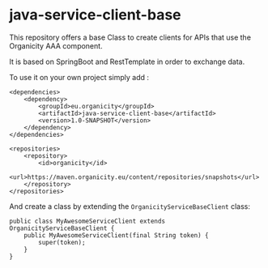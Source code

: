 # java-service-client-base

This repository offers a base Class to create clients for APIs that use the Organicity AAA component.

It is based on SpringBoot and RestTemplate in order to exchange data.

To use it on your own project simply add :

    <dependencies>
        <dependency>
            <groupId>eu.organicity</groupId>
            <artifactId>java-service-client-base</artifactId>
            <version>1.0-SNAPSHOT</version>
        </dependency>
    </dependencies>

    <repositories>
        <repository>
            <id>organicity</id>
            <url>https://maven.organicity.eu/content/repositories/snapshots</url>
        </repository>
    </repositories>


And create a class by extending the `OrganicityServiceBaseClient` class:

    public class MyAwesomeServiceClient extends OrganicityServiceBaseClient {
        public MyAwesomeServiceClient(final String token) {
            super(token);
        }
    }
    
    
